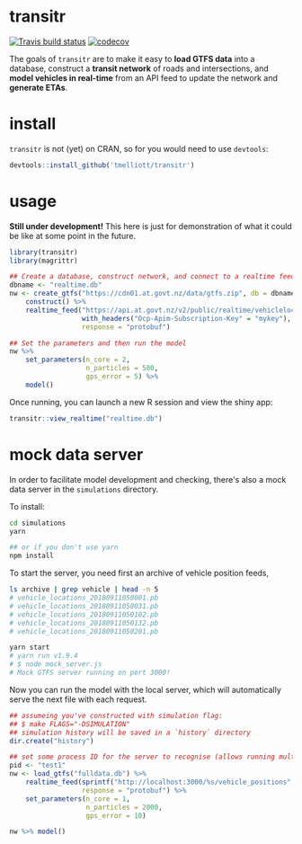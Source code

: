 # transitr

[![Travis build status](https://travis-ci.org/tmelliott/transitr.svg?branch=master)](https://travis-ci.org/tmelliott/transitr)
[![codecov](https://codecov.io/gh/tmelliott/transitr/branch/master/graph/badge.svg)](https://codecov.io/gh/tmelliott/transitr)

The goals of `transitr` are to make it easy to __load GTFS data__ into a database,
construct a __transit network__ of roads and intersections,
and __model vehicles in real-time__ from an API feed to update the network
and __generate ETAs__.


# install

`transitr` is not (yet) on CRAN, so for you would need to use `devtools`:
```r
devtools::install_github('tmelliott/transitr')
```


# usage

__Still under development!__
This here is just for demonstration of what it could be like at some point
in the future.

```r
library(transitr)
library(magrittr)

## Create a database, construct network, and connect to a realtime feed
dbname <- "realtime.db"
nw <- create_gtfs("https://cdn01.at.govt.nz/data/gtfs.zip", db = dbname) %>%
    construct() %>%
    realtime_feed("https://api.at.govt.nz/v2/public/realtime/vehiclelocations",
                  with_headers("Ocp-Apim-Subscription-Key" = "mykey"),
                  response = "protobuf")

## Set the parameters and then run the model
nw %>% 
    set_parameters(n_core = 2, 
                   n_particles = 500, 
                   gps_error = 5) %>%
    model()
```

Once running, you can launch a new R session and view the shiny app:
```r
transitr::view_realtime("realtime.db")
```


# mock data server

In order to facilitate model development and checking, there's also a mock data server
in the `simulations` directory.

To install:
```bash
cd simulations
yarn 

## or if you don't use yarn
npm install
```

To start the server, you need first an archive of vehicle position feeds,
```bash
ls archive | grep vehicle | head -n 5
# vehicle_locations_20180911050001.pb
# vehicle_locations_20180911050031.pb
# vehicle_locations_20180911050102.pb
# vehicle_locations_20180911050132.pb
# vehicle_locations_20180911050201.pb

yarn start
# yarn run v1.9.4
# $ node mock_server.js
# Mock GTFS server running on port 3000!
```

Now you can run the model with the local server, which will automatically serve 
the next file with each request.
```r
## assumeing you've constructed with simulation flag:
## $ make FLAGS="-DSIMULATION"
## simulation history will be saved in a `history` directory
dir.create("history")

## set some process ID for the server to recognise (allows running multiple simulations simultaneously)
pid <- "test1"
nw <- load_gtfs("fulldata.db") %>%
    realtime_feed(sprintf("http://localhost:3000/%s/vehicle_positions", pid),
                  response = "protobuf") %>%
    set_parameters(n_core = 1,
                   n_particles = 2000,
                   gps_error = 10)

nw %>% model()
```
